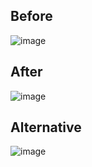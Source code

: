 

## Before
![image](https://github.com/mattie152/obsidian-snippets/assets/121066868/ce6ee909-b75c-42a4-a2b1-c4de40d2b33a)

## After
![image](https://github.com/mattie152/obsidian-snippets/assets/121066868/20563137-12b9-4f85-ae17-93c846bcb85c)

## Alternative
![image](https://github.com/mattie152/obsidian-snippets/assets/121066868/db8d7a1e-dfd3-4e5a-b26f-2d337cba5cb1)
